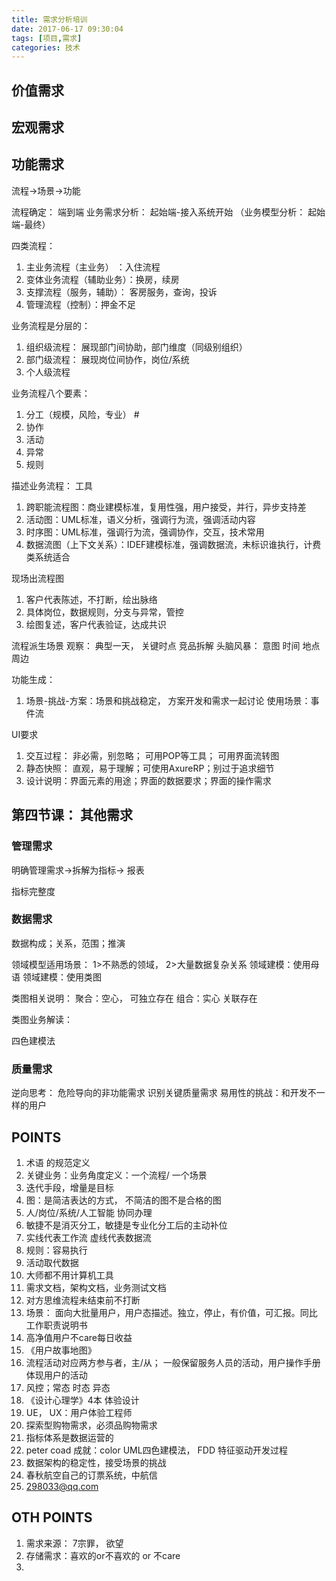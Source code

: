 ```yaml
---
title: 需求分析培训
date: 2017-06-17 09:30:04
tags: [项目,需求]
categories: 技术
---
```


## 价值需求

## 宏观需求

<!-- more -->
## 功能需求
流程->场景->功能

流程确定： 端到端
业务需求分析： 起始端-接入系统开始
（业务模型分析： 起始端-最终）

四类流程： 
1. 主业务流程（主业务） ：入住流程
2. 变体业务流程（辅助业务）：换房，续房
3. 支撑流程（服务，辅助）： 客房服务，查询，投诉
4. 管理流程（控制）：押金不足

业务流程是分层的： 
1. 组织级流程： 展现部门间协助，部门维度（同级别组织）
2. 部门级流程： 展现岗位间协作，岗位/系统
3. 个人级流程

业务流程八个要素： 
1. 分工（规模，风险，专业） #
2. 协作
3. 活动
4. 异常
5. 规则

描述业务流程： 工具
1. 跨职能流程图：商业建模标准，复用性强，用户接受，并行，异步支持差
2. 活动图：UML标准，语义分析，强调行为流，强调活动内容
3. 时序图：UML标准，强调行为流，强调协作，交互，技术常用
4. 数据流图（上下文关系）：IDEF建模标准，强调数据流，未标识谁执行，计费类系统适合

现场出流程图
1. 客户代表陈述，不打断，绘出脉络
2. 具体岗位，数据规则，分支与异常，管控
3. 绘图复述，客户代表验证，达成共识


流程派生场景
观察： 典型一天， 关键时点
竞品拆解
头脑风暴： 意图 时间 地点 周边

功能生成：
1. 场景-挑战-方案：场景和挑战稳定， 方案开发和需求一起讨论
使用场景：事件流

UI要求
1. 交互过程： 非必需，别忽略； 可用POP等工具； 可用界面流转图
2. 静态快照： 直观，易于理解；可使用AxureRP；别过于追求细节
3. 设计说明：界面元素的用途；界面的数据要求；界面的操作需求

## 第四节课： 其他需求

### 管理需求
明确管理需求->拆解为指标-> 报表

指标完整度

### 数据需求
数据构成；关系，范围；推演

领域模型适用场景： 1>不熟悉的领域， 2>大量数据复杂关系
领域建模：使用母语
领域建模：使用类图

类图相关说明：
聚合：空心， 可独立存在
组合：实心   关联存在

类图业务解读： 

四色建模法

### 质量需求
逆向思考： 危险导向的非功能需求
识别关键质量需求
易用性的挑战：和开发不一样的用户


## POINTS
1. 术语 的规范定义
2. 关键业务：业务角度定义：一个流程/ 一个场景
3. 迭代手段，增量是目标
4. 图：是简洁表达的方式， 不简洁的图不是合格的图
5. 人/岗位/系统/人工智能 协同办理
6. 敏捷不是消灭分工，敏捷是专业化分工后的主动补位
7. 实线代表工作流 虚线代表数据流
8. 规则：容易执行
9. 活动取代数据
10. 大师都不用计算机工具
11. 需求文档，架构文档，业务测试文档
12. 对方思维流程未结束前不打断
13. 场景： 面向大批量用户，用户态描述。独立，停止，有价值，可汇报。同比 工作职责说明书
14. 高净值用户不care每日收益
15. 《用户故事地图》
16. 流程活动对应两方参与者，主/从； 一般保留服务人员的活动，用户操作手册体现用户的活动
17. 风控；常态 时态 异态
18. 《设计心理学》4本 体验设计
19. UE， UX：用户体验工程师
20. 探索型购物需求，必须品购物需求
21. 指标体系是数据运营的 
22. peter coad 成就：color UML四色建模法， FDD 特征驱动开发过程 
23. 数据架构的稳定性，接受场景的挑战
24. 春秋航空自己的订票系统，中航信
25. 298033@qq.com

## OTH POINTS
1. 需求来源： 7宗罪， 欲望
2. 存储需求：喜欢的or不喜欢的 or 不care
3. 



